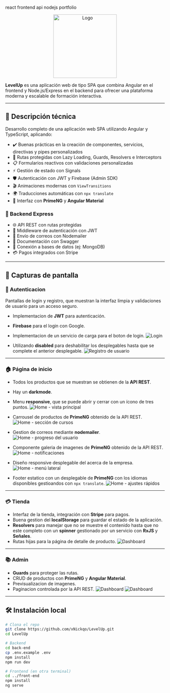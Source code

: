 react  frontend  api  nodejs  portfolio

<p align="center">
  <img src="front-end/src/assets/img/logo.PNG" alt="Logo" width="200"/>
</p>

**LevelUp** es una aplicación web de tipo SPA que combina Angular en el frontend y Node.js/Express en el backend para ofrecer una plataforma moderna y escalable de formación interactiva.

---

## 🧠 Descripción técnica

Desarrollo completo de una aplicación web SPA utilizando Angular y TypeScript, aplicando:

- ✔️ Buenas prácticas en la creación de componentes, servicios, directivas y pipes personalizados
- 🔐 Rutas protegidas con Lazy Loading, Guards, Resolvers e Interceptors
- 📋 Formularios reactivos con validaciones personalizadas
- ⚡ Gestión de estado con Signals
- 🛡️ Autenticación con JWT y Firebase (Admin SDK)
- 🎬 Animaciones modernas con `ViewTransitions`
- 🌍 Traducciones automáticas con `npx translate`
- 💄 Interfaz con **PrimeNG** y **Angular Material**

### 🔗 Backend Express

- 🌐 API REST con rutas protegidas
- 🔐 Middleware de autenticación con JWT
- 📧 Envío de correos con Nodemailer
- 📄 Documentación con Swagger
- 🔀 Conexión a bases de datos (ej: MongoDB)
- 💳 Pagos integrados con Stripe

---

## 📸 Capturas de pantalla

### 🔑 Autenticacion
Pantallas de login y registro, que muestran la interfaz limpia y validaciones de usuario para un acceso seguro.

- Implementacion de **JWT** para autenticación.
- **Firebase** para el login con Google.
- Implementacion de un servicio de carga para el boton de login.
![Login](screenshots/login-1.png)  

- Utilizando **disabled** para deshabilitar los desplegables hasta que se complete el anterior desplegable.
![Registro de usuario](screenshots/register-1.png)


---

### 🏠 Página de inicio  
- Todos los productos que se muestran se obtienen de la **API REST**.
- Hay un **darkmode**.
- Menu **responsive**, que se puede abrir y cerrar con un ícono de tres puntos.
![Home - vista principal](screenshots/home1-0.png)  

- Carrousel de productos de **PrimeNG** obtenido de la API REST.
![Home - sección de cursos](screenshots/home2-0.png)  

- Gestion de correos mediante **nodemailer**.
![Home - progreso del usuario](screenshots/home3-0.png)  

- Componente galeria de imagenes de **PrimeNG** obtenido de la API REST.
![Home - notificaciones](screenshots/home4-0.png)  

- Diseño responsive desplegable del acerca de la empresa.
![Home - menú lateral](screenshots/home5-0.png)  

- Footer estatico con un desplegable de **PrimeNG** con los idiomas disponibles gestioandos con `npx translate`.
![Home - ajustes rápidos](screenshots/home6-0.png)

---

### 💳 Tienda
- Interfaz de la tienda, integración con **Stripe** para pagos.
- Buena gestion del **localStorage** para guardar el estado de la aplicación.
- **Resolvers** para manejar que no se muestre el contenido hasta que no este completo con un **spinner** gestionado por un servicio con **RxJS** y **Señales**.
- Rutas hijas para la página de detalle de producto.
![Dashboard](screenshots/shop.png)

---

### 📚 Admin
- **Guards** para proteger las rutas.
- CRUD de productos con **PrimeNG** y **Angular Material**.
- Previsualizacion de imagenes.
- Paginacion controlada por la API REST.
![Dashboard](screenshots/admin1-0.png)
![Dashboard](screenshots/admin2-0.png)

---


## 🛠 Instalación local

```bash
# Clona el repo
git clone https://github.com/xNickqo/LevelUp.git
cd LevelUp

# Backend
cd back-end
cp .env.example .env
npm install
npm run dev

# Frontend (en otra terminal)
cd ../front-end
npm install
ng serve
```
